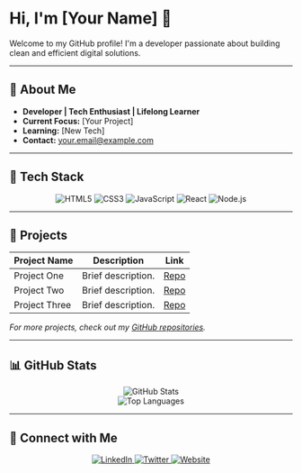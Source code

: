 # Hi, I'm [Your Name] 👋

Welcome to my GitHub profile! I'm a developer passionate about building clean and efficient digital solutions.

---

## 🌟 About Me

- **Developer | Tech Enthusiast | Lifelong Learner**
- **Current Focus:** [Your Project]
- **Learning:** [New Tech]
- **Contact:** [your.email@example.com](mailto:your.email@example.com)

---

## 🔧 Tech Stack

<p align="center">
  <img src="https://img.shields.io/badge/HTML5-E34F26?style=for-the-badge&logo=html5&logoColor=white" alt="HTML5"/>
  <img src="https://img.shields.io/badge/CSS3-1572B6?style=for-the-badge&logo=css3&logoColor=white" alt="CSS3"/>
  <img src="https://img.shields.io/badge/JavaScript-F7DF1E?style=for-the-badge&logo=javascript&logoColor=black" alt="JavaScript"/>
  <img src="https://img.shields.io/badge/React-20232A?style=for-the-badge&logo=react&logoColor=61DAFB" alt="React"/>
  <img src="https://img.shields.io/badge/Node.js-339933?style=for-the-badge&logo=nodedotjs&logoColor=white" alt="Node.js"/>
</p>

---

## 🚀 Projects

| **Project Name**  | **Description**               | **Link**    |
|-------------------|-------------------------------|-------------|
| Project One       | Brief description.            | [Repo](#)   |
| Project Two       | Brief description.            | [Repo](#)   |
| Project Three     | Brief description.            | [Repo](#)   |

_For more projects, check out my [GitHub repositories](https://github.com/yourusername)._

---

## 📊 GitHub Stats

<p align="center">
  <img src="https://github-readme-stats.vercel.app/api?username=yourusername&show_icons=true&theme=dracula" alt="GitHub Stats"/>
  <br>
  <img src="https://github-readme-stats.vercel.app/api/top-langs/?username=yourusername&layout=compact&theme=dracula" alt="Top Languages"/>
</p>

---

## 🤝 Connect with Me

<p align="center">
  <a href="https://www.linkedin.com/in/yourprofile">
    <img src="https://img.shields.io/badge/LinkedIn-0A66C2?style=flat-square&logo=linkedin&logoColor=white" alt="LinkedIn"/>
  </a>
  <a href="https://twitter.com/yourhandle">
    <img src="https://img.shields.io/badge/Twitter-1DA1F2?style=flat-square&logo=twitter&logoColor=white" alt="Twitter"/>
  </a>
  <a href="https://yourwebsite.com">
    <img src="https://img.shields.io/badge/Website-000000?style=flat-square&logo=about.me&logoColor=white" alt="Website"/>
  </a>
</p>
